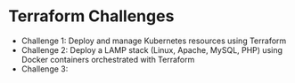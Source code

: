 # Terraform Challenges

- Challenge 1: Deploy and manage Kubernetes resources using Terraform
- Challenge 2: Deploy a LAMP stack (Linux, Apache, MySQL, PHP) using Docker containers orchestrated with Terraform
- Challenge 3: 

